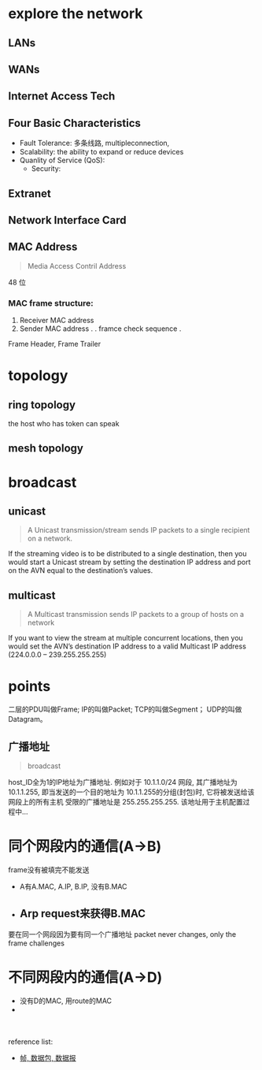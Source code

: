 # explore the network
>

## LANs
>

## WANs
>

## Internet Access Tech
## Four Basic Characteristics
- Fault Tolerance: 多条线路, multipleconnection,
- Scalability: the ability to expand or reduce devices
- Quanlity of Service (QoS):
  - Security:

## Extranet

## Network Interface Card

## MAC Address
> Media Access Contril Address

48 位

### MAC frame structure:
1. Receiver MAC address
2. Sender MAC address
.
. framce check sequence
.

Frame Header, Frame Trailer

# topology
## ring topology
the host who has token can speak
## mesh topology

# broadcast
## unicast
> A Unicast transmission/stream sends IP packets to a single recipient on a network.

If the streaming video is to be distributed to a single destination, then you would start a Unicast stream by setting the destination IP address and port on the AVN equal to the destination’s values.

## multicast
> A Multicast transmission sends IP packets to a group of hosts on a network

If you want to view the stream at multiple concurrent locations, then you would set the AVN’s destination IP address to a valid Multicast IP address (224.0.0.0 – 239.255.255.255)


# points
二层的PDU叫做Frame;
IP的叫做Packet;
TCP的叫做Segment；
UDP的叫做Datagram。

## 广播地址
> broadcast

host_ID全为1的IP地址为广播地址. 例如对于 10.1.1.0/24 网段, 其广播地址为 10.1.1.255, 即当发送的一个目的地址为 10.1.1.255的分组(封包)时, 它将被发送给该网段上的所有主机
受限的广播地址是 255.255.255.255. 该地址用于主机配置过程中...


# 同个网段内的通信(A->B)
frame没有被填完不能发送
- A有A.MAC, A.IP, B.IP, 没有B.MAC
- Arp request来获得B.MAC
  -

要在同一个网段因为要有同一个广播地址
packet never changes, only the frame challenges

# 不同网段内的通信(A->D)

- 没有D的MAC, 用route的MAC
- 


<br/><br/>reference list:
- [帧, 数据包, 数据报](https://blog.csdn.net/qq_25606103/article/details/51295965)
